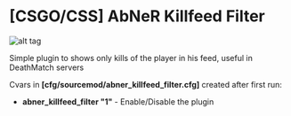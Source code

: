 #  [CSGO/CSS] AbNeR Killfeed Filter
![alt tag](http://oi68.tinypic.com/208fa03.jpg)

Simple plugin to shows only kills of the player in his feed, useful in DeathMatch servers

Cvars in **[cfg/sourcemod/abner_killfeed_filter.cfg]** created after first run:
- **abner_killfeed_filter "1"** - Enable/Disable the plugin 
